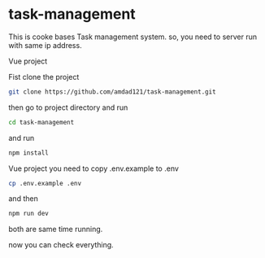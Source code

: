 # task-management

This is cooke bases Task management system. so, you need to server run with same ip address.

Vue project

Fist clone the project

```sh
git clone https://github.com/amdad121/task-management.git
```

then go to project directory and run

```sh
cd task-management
```

and run

```sh
npm install
```

Vue project you need to copy .env.example to .env

```sh
cp .env.example .env
```

and then

```sh
npm run dev
```

both are same time running.

now you can check everything.
